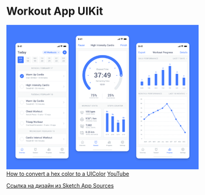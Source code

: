 #  Workout App UIKit

![](img/workout.png)
[How to convert a hex color to a UIColor](https://www.hackingwithswift.com/example-code/uicolor/how-to-convert-a-hex-color-to-a-uicolor)
[YouTube](https://www.youtube.com/watch?v=yt9V_Y_LtSM&list=PLVWlAvWX1o97Rz-1noMOdT3SZHhVaK8YQ)

[Ссылка на дизайн из Sketch App Sources](https://www.sketchappsources.com/free-source/4298-workout-tracking-app-sketch-freebie-resource.html)
